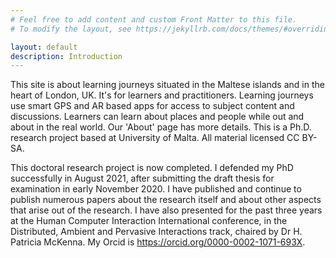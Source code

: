```yaml
---
# Feel free to add content and custom Front Matter to this file.
# To modify the layout, see https://jekyllrb.com/docs/themes/#overriding-theme-defaults

layout: default
description: Introduction
---
```



This site is about learning journeys situated in the Maltese islands and in the heart of London, UK. It's for learners and practitioners. Learning journeys use smart GPS and AR based apps for access to subject content and discussions. Learners can learn about places and people while out and about in the real world. Our 'About' page has more details. This is a Ph.D. research project based at University of Malta. All material licensed CC BY-SA.

This doctoral research project is now completed. I defended my PhD successfully in August 2021, after submitting the draft thesis for examination in early November 2020. I have published and continue to publish numerous papers about the research itself and about other aspects that arise out of the research. I have also presented for the past three years at the Human Computer Interaction International conference, in the Distributed, Ambient and Pervasive Interactions track, chaired by Dr H. Patricia McKenna. My Orcid is https://orcid.org/0000-0002-1071-693X.